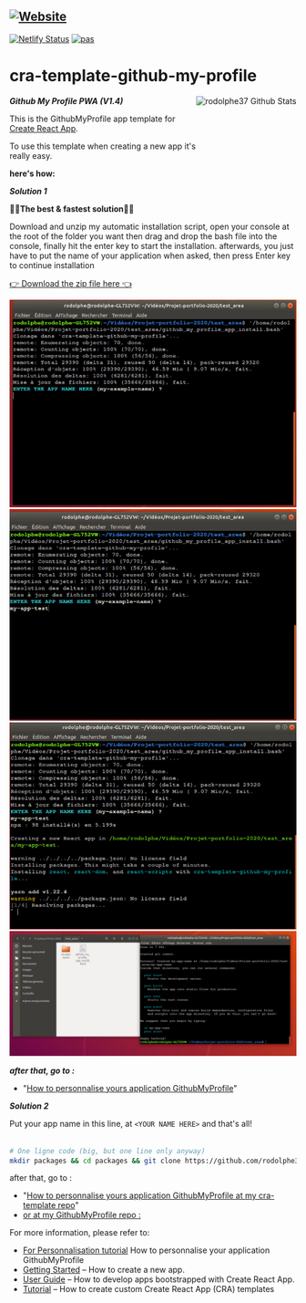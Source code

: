 [![Website](https://i.imgur.com/xSu6S5v.png)](https://rodolphe-augusto.fr)
---
[![Netlify Status](https://api.netlify.com/api/v1/badges/0a1a0b3f-9542-4602-b572-d6fd9d600a17/deploy-status)](https://app.netlify.com/sites/my-github-pwa/deploys)
[![pas](https://img.shields.io/static/v1?&message=ProgressiveApp.Store&color=74b9ff&style=flat&label=Follow%20PWA%20My%20Github%20at)](https://progressiveapp.store/pwa/PWA-My-Github)

# cra-template-github-my-profile

***Github My Profile PWA (V1.4)***
<img align="right" height="130px" alt="rodolphe37 Github Stats" src="https://imgur.com/y5S62AN.jpg" />

This is the GithubMyProfile app template for [Create React App](https://github.com/facebook/create-react-app).

To use this template when creating a new app it's really easy.

**here's how:**

***Solution 1***

**🌟🌟The best & fastest solution🌟🌟**

Download and unzip my automatic installation script, open your console at the root of the folder you want then drag and drop the bash file into the console, finally hit the enter key to start the installation.
afterwards, you just have to put the name of your application when asked,
then press Enter key to continue installation

<a id="raw-url" href="https://github.com/rodolphe37/cra-template-github-my-profile/blob/master/script_install/github_my_profile_app_install.zip?raw=true">👉 Download the zip file here 👈</a>

![!install-step1](demo/install-script1.1.jpg)
![!install-step1b](demo/install-script1.jpg)
![!install-step2](demo/install-script2.jpg)
![!install-step3](demo/install-script3.jpg)

***after that, go to :***
- "[How to personnalise yours application GithubMyProfile](https://github.com/rodolphe37/cra-template-github-my-profile/blob/master/template/README.md#customization-of-the-application)"

***Solution 2***

Put your app name in this line, at  ``` <YOUR NAME HERE> ``` and that's all!

```sh

# One ligne code (big, but one line only anyway)
mkdir packages && cd packages && git clone https://github.com/rodolphe37/cra-template-github-my-profile.git && cd .. && npx create-react-app <YOUR APP NAME HERE> --template file:./packages/cra-template-github-my-profile && rm -rf packages

```

after that, go to :
- "[How to personnalise yours application GithubMyProfile at my cra-template repo](https://github.com/rodolphe37/cra-template-github-my-profile/blob/master/template/README.md#customization-of-the-application)"
- [or at my GithubMyProfile repo :](https://github.com/rodolphe37/pwa-react-project/blob/master/README.md)

For more information, please refer to:
- [For Personnalisation tutorial](https://github.com/rodolphe37/cra-template-github-my-profile/blob/master/template/README.md) How to personnalise your application GithubMyProfile
- [Getting Started](https://create-react-app.dev/docs/getting-started) – How to create a new app.
- [User Guide](https://create-react-app.dev) – How to develop apps bootstrapped with Create React App.
- [Tutorial](https://medium.com/@alexgrischuk/how-to-create-custom-create-react-app-cra-templates-73a5196edeb) – How to create custom Create React App (CRA) templates
